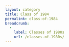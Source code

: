 ```yaml
---
layout: category
title: Class of 1984
permalink: class-of-1984
breadcrumb:
  -
    label: Classes of 1980s
    url: /classes-of-1980s/
---
```

